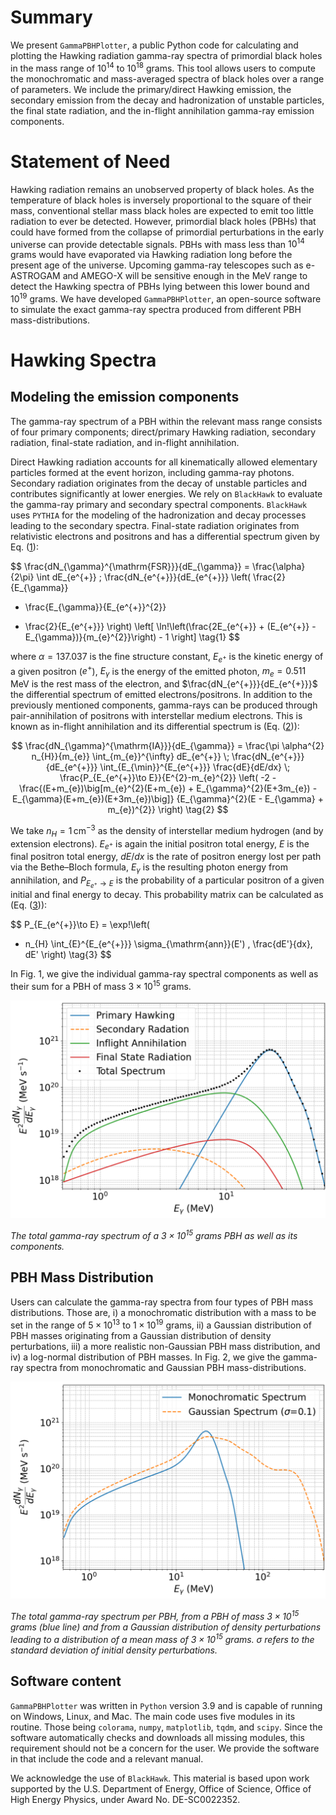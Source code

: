 # Summary

We present `GammaPBHPlotter`, a public Python code for calculating and
plotting the Hawking radiation gamma-ray spectra of primordial black
holes in the mass range of $10^{14}$ to $10^{18}$ grams. This tool
allows users to compute the monochromatic and mass-averaged spectra of
black holes over a range of parameters. We include the primary/direct
Hawking emission, the secondary emission from the decay and
hadronization of unstable particles, the final state radiation, and the
in-flight annihilation gamma-ray emission components.

# Statement of Need

Hawking radiation remains an unobserved property of black holes. As the
temperature of black holes is inversely proportional to the square of
their mass, conventional stellar mass black holes are expected to emit
too little radiation to ever be detected. However, primordial black
holes (PBHs) that could have formed from the collapse of primordial
perturbations in the early universe can provide detectable signals.
PBHs with mass less than $10^{14}$ grams would have evaporated via
Hawking radiation long before the present age of the universe. Upcoming
gamma-ray telescopes such as e-ASTROGAM and AMEGO-X will be sensitive
enough in the MeV range to detect the Hawking spectra of PBHs lying
between this lower bound and $10^{19}$ grams. We have developed
`GammaPBHPlotter`, an open-source software to simulate the exact
gamma-ray spectra produced from different PBH mass-distributions.

# Hawking Spectra

## Modeling the emission components

The gamma-ray spectrum of a PBH within the relevant mass range consists
of four primary components; direct/primary Hawking radiation, secondary
radiation, final-state radiation, and in-flight annihilation.

Direct Hawking radiation accounts for all kinematically allowed
elementary particles formed at the event horizon, including gamma-ray
photons. Secondary radiation originates from the decay of unstable
particles and contributes significantly at lower energies. We rely on
`BlackHawk` to evaluate the gamma-ray primary and secondary spectral
components. `BlackHawk` uses `PYTHIA` for the modeling of the
hadronization and decay processes leading to the secondary spectra.
Final-state radiation originates from relativistic electrons and
positrons and has a differential spectrum given by Eq. ([1](#eq-FSRRate)):

<a id="eq-FSRRate"></a>

$$
\frac{dN_{\gamma}^{\mathrm{FSR}}}{dE_{\gamma}}
= \frac{\alpha}{2\pi} 
\int dE_{e^{+}} \;
\frac{dN_{e^{+}}}{dE_{e^{+}}}
\left(
\frac{2}{E_{\gamma}} 
+ \frac{E_{\gamma}}{E_{e^{+}}^{2}}
- \frac{2}{E_{e^{+}}}
\right)
\left[
\ln\!\left(\frac{2E_{e^{+}} + (E_{e^{+}} - E_{\gamma})}{m_{e}^{2}}\right) - 1
\right]
\tag{1}
$$

where $\alpha = 137.037$ is the fine structure constant, $E_{e^{+}}$
is the kinetic energy of a given positron ($e^{+}$), $E_{\gamma}$ is
the energy of the emitted photon, $m_{e} = 0.511\,\mathrm{MeV}$ is the rest
mass of the electron, and $\frac{dN_{e^{+}}}{dE_{e^{+}}}$ the
differential spectrum of emitted electrons/positrons. In addition to the
previously mentioned components, gamma-rays can be produced through
pair-annihilation of positrons with interstellar medium electrons. This
is known as in-flight annihilation and its differential spectrum is (Eq. ([2](#eq-IARate))):

<a id="eq-IARate"></a>

$$
\frac{dN_{\gamma}^{\mathrm{IA}}}{dE_{\gamma}}
= \frac{\pi \alpha^{2} n_{H}}{m_{e}}
\int_{m_{e}}^{\infty} dE_{e^{+}} \;
\frac{dN_{e^{+}}}{dE_{e^{+}}}
\int_{E_{\min}}^{E_{e^{+}}} 
\frac{dE}{dE/dx} \;
\frac{P_{E_{e^{+}}\to E}}{E^{2}-m_{e}^{2}}
\left(
-2 - 
\frac{(E+m_{e})\big[m_{e}^{2}(E+m_{e}) + E_{\gamma}^{2}(E+3m_{e}) - E_{\gamma}(E+m_{e})(E+3m_{e})\big]}
{E_{\gamma}^{2}(E - E_{\gamma} + m_{e})^{2}}
\right)
\tag{2}
$$

We take $n_H = 1\, \mathrm{cm}^{-3}$ as the density of interstellar
medium hydrogen (and by extension electrons). $E_{e^{+}}$ is again the
initial positron total energy, $E$ is the final positron total energy,
$dE/dx$ is the rate of positron energy lost per path via the
Bethe–Bloch formula, $E_{\gamma}$ is the resulting photon energy from
annihilation, and $P_{E_{e^{+}} \to E}$ is the probability of a
particular positron of a given initial and final energy to decay. This
probability matrix can be calculated as (Eq. ([3](#eq-Ptrans))):

<a id="eq-Ptrans"></a>

$$
P_{E_{e^{+}}\to E} =
\exp\!\left(
- n_{H} \int_{E}^{E_{e^{+}}} 
\sigma_{\mathrm{ann}}(E') \, \frac{dE'}{dx}\, dE'
\right)
\tag{3}
$$

In Fig. 1, we give the individual gamma-ray spectral components as well
as their sum for a PBH of mass $3\times 10^{15}$ grams.

![Monochromatic spectrum](figures/monochromatic.png)

*The total gamma-ray spectrum of a $3\times 10^{15}$ grams PBH as well as its components.*

## PBH Mass Distribution

Users can calculate the gamma-ray spectra from four types of PBH mass
distributions. Those are, i) a monochromatic distribution with a mass to
be set in the range of $5\times 10^{13}$ to $1\times 10^{19}$ grams,
ii) a Gaussian distribution of PBH masses originating from a Gaussian
distribution of density perturbations, iii) a more realistic
non-Gaussian PBH mass distribution, and iv) a log-normal
distribution of PBH masses. In Fig. 2, we give the gamma-ray spectra
from monochromatic and Gaussian PBH mass-distributions.

![Spectrum comparison](figures/spectrum_comparison.png)

*The total gamma-ray spectrum per PBH, from a PBH of mass $3\times 10^{15}$ grams (blue line) and from a Gaussian distribution of density perturbations leading to a distribution of a mean mass of $3\times 10^{15}$ grams. $\sigma$ refers to the standard deviation of initial density perturbations.*

## Software content

`GammaPBHPlotter` was written in `Python` version 3.9 and is capable of
running on Windows, Linux, and Mac. The main code uses five modules in
its routine. Those being `colorama`, `numpy`, `matplotlib`, `tqdm`,
and `scipy`. Since the software automatically checks and downloads all
missing modules, this requirement should not be a concern for the user.
We provide the software in that include the code and a relevant manual.

We acknowledge the use of `BlackHawk`. This material is based upon work
supported by the U.S. Department of Energy, Office of Science, Office of
High Energy Physics, under Award No. DE-SC0022352.
